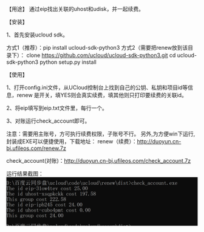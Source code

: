 
【用途】
通过eip找出关联的uhost和udisk，并一起续费。



【安装】

1、首先安装ucloud sdk。

  方式1（推荐）：pip install ucloud-sdk-python3 
  方式2（需要把renew放到该目录下）：
  clone https://github.com/ucloud/ucloud-sdk-python3.git
  cd ucloud-sdk-python3
  python setup.py install

【使用】

1、打开config.ini文件，从UCloud控制台上找到自己的公钥、私钥和项目id等信息，renew 是开关，填YES则会真实续费，填其他则只打印要续费的关联id。

2、将eip填写到eip.txt文件里，每行一个。

3、对账运行check_account即可。
  
注意：需要用主账号，方可执行续费权限，子账号不行。
另外,为方便win下运行,封装成EXE可以便捷使用，下载地址：
renew（续费）：http://duoyun.cn-bj.ufileos.com/renew.7z

check_account(对账)：http://duoyun.cn-bj.ufileos.com/check_account.7z

运行结果截图：
![image](https://github.com/lious68/renew/blob/master/images/check.png)
